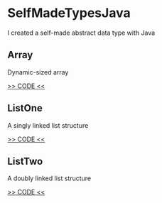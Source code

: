 # SelfMadeTypesJava

I created a self-made abstract data type with Java

## Array

Dynamic-sized array

[>> CODE <<](https://github.com/andybeardness/SelfMadeTypesJava/tree/main/Array)

## ListOne

A singly linked list structure

[>> CODE <<](https://github.com/andybeardness/SelfMadeTypesJava/tree/main/ListOne)

## ListTwo

A doubly linked list structure

[>> CODE <<](https://github.com/andybeardness/SelfMadeTypesJava/tree/main/ListTwo)
